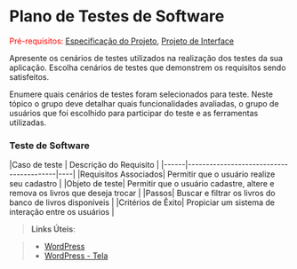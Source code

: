 # Plano de Testes de Software

<span style="color:red">Pré-requisitos: <a href="2-Especificação do Projeto.md"> Especificação do Projeto</a></span>, <a href="3-Projeto de Interface.md"> Projeto de Interface</a>

Apresente os cenários de testes utilizados na realização dos testes da sua aplicação. Escolha cenários de testes que demonstrem os requisitos sendo satisfeitos.

Enumere quais cenários de testes foram selecionados para teste. Neste tópico o grupo deve detalhar quais funcionalidades avaliadas, o grupo de usuários que foi escolhido para participar do teste e as ferramentas utilizadas.
 

### Teste de Software

|Caso de teste | Descrição do Requisito  | 
|------|-----------------------------------------|----|
|Requisitos Associados| Permitir que o usuário realize seu cadastro | 
|Objeto de teste| Permitir que o usuário cadastre, altere e remova os livros que deseja trocar   | 
|Passos| Buscar e filtrar os livros do banco de livros disponíveis   | 
|Critérios de Êxito| Propiciar um sistema de interação entre os usuários   | 


 
> **Links Úteis**:

> - [WordPress](https://portflioluizpedro.000webhostapp.com/wp-admin/edit.php?post_type=page)
> - [WordPress - Tela](https://portflioluizpedro.000webhostapp.com/)
